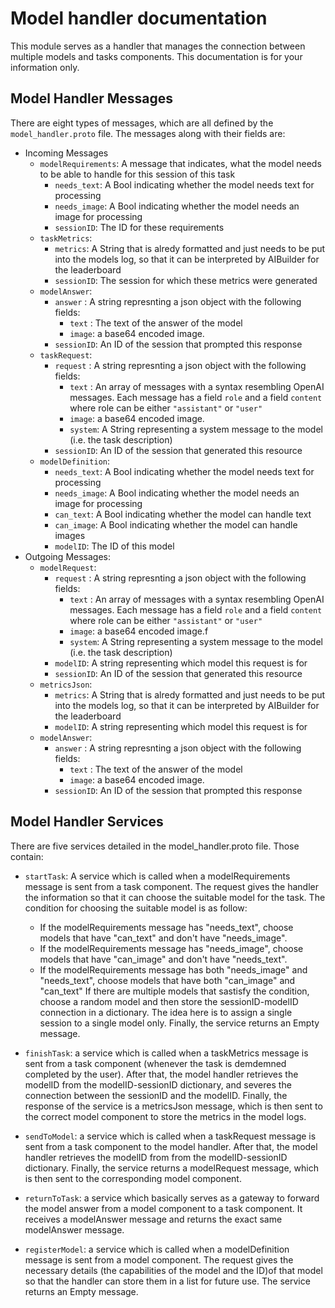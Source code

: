 # Model handler documentation

This module serves as a handler that manages the connection between multiple models and tasks components. This documentation is for your information only. 

## Model Handler Messages

There are eight types of messages, which are all defined by the `model_handler.proto` file.
The messages along with their fields are:

- Incoming Messages
  - `modelRequirements`: A message that indicates, what the model needs to be able to handle for this session of this task
    - `needs_text`: A Bool indicating whether the model needs text for processing
    - `needs_image`: A Bool indicating whether the model needs an image for processing
    - `sessionID`: The ID for these requirements
  - `taskMetrics`:
    - `metrics`: A String that is alredy formatted and just needs to be put into the models log, so that it can be interpreted by AIBuilder for the leaderboard
    - `sessionID`: The session for which these metrics were generated
  - `modelAnswer`:
    - `answer` : A string represnting a json object with the following fields:
      - `text` : The text of the answer of the model
      - `image`: a base64 encoded image.
    - `sessionID`: An ID of the session that prompted this response
  - `taskRequest`:
    - `request` : A string represnting a json object with the following fields:
      - `text` : An array of messages with a syntax resembling OpenAI messages. Each message has a field `role` and a field `content` where role can be either `"assistant"` or `"user"`
      - `image`: a base64 encoded image.
      - `system`: A String representing a system message to the model (i.e. the task description)
    - `sessionID`: An ID of the session that generated this resource
  - `modelDefinition`:
    - `needs_text`: A Bool indicating whether the model needs text for processing
    - `needs_image`: A Bool indicating whether the model needs an image for processing
    - `can_text`: A Bool indicating whether the model can handle text
    - `can_image`: A Bool indicating whether the model can handle images
    - `modelID`: The ID of this model
- Outgoing Messages:
  - `modelRequest`:
    - `request` : A string represnting a json object with the following fields:
      - `text` : An array of messages with a syntax resembling OpenAI messages. Each message has a field `role` and a field `content` where role can be either `"assistant"` or `"user"`
      - `image`: a base64 encoded image.f
      - `system`: A String representing a system message to the model (i.e. the task description)
    - `modelID`: A string representing which model this request is for
    - `sessionID`: An ID of the session that generated this resource
  - `metricsJson`:
    - `metrics`: A String that is alredy formatted and just needs to be put into the models log, so that it can be interpreted by AIBuilder for the leaderboard
    - `modelID`: A string representing which model this request is for
  - `modelAnswer`:
    - `answer` : A string represnting a json object with the following fields:
      - `text` : The text of the answer of the model
      - `image`: a base64 encoded image.
    - `sessionID`: An ID of the session that prompted this response

## Model Handler Services

There are five services detailed in the model_handler.proto file. Those contain:
- `startTask`: A service which is called when a modelRequirements message is sent from a task component. The request gives the handler the information so that it can choose the suitable model for the task. The condition for choosing the suitable model is as follow:
  - If the modelRequirements message has "needs_text", choose models that have "can_text" and don't have "needs_image".
  - If the modelRequirements message has "needs_image", choose models that have "can_image" and don't have "needs_text".
  - If the modelRequirements message has both "needs_image" and "needs_text", choose models that have both "can_image" and "can_text"
If there are multiple models that sastisfy the condition, choose a random model and then store the sessionID-modelID connection in a dictionary. The idea here is to assign a single session to a single model only. Finally, the service returns an Empty message.

- `finishTask`: a service which is called when a taskMetrics message is sent from a task component (whenever the task is demdemned completed by the user). After that, the model handler retrieves the modelID from the modelID-sessionID dictionary, and severes the connection between the sessionID and the modelID. Finally, the response of the service is a metricsJson message, which is then sent to the correct model component to store the metrics in the model logs.

- `sendToModel`: a service which is called when a taskRequest message is sent from a task component to the model handler. After that, the model handler retrieves the modelID from from the modelID-sessionID dictionary. Finally, the service returns a modelRequest message, which is then sent to the corresponding model component.

- `returnToTask`: a service which basically serves as a gateway to forward the model answer from a model component to a task component. It receives a modelAnswer message and returns the exact same modelAnswer message.

- `registerModel`: a service which is called when a modelDefinition message is sent from a model component. The request gives the necessary details (the capabilities of the model and the ID)of that model so that the handler can store them in a list for future use. The service returns an Empty message.
